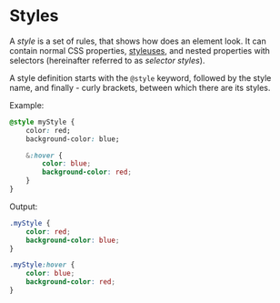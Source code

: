 # Styles

A *style* is a set of rules, that shows how does an element look. 
It can contain normal CSS properties, [styleuses](./Styleuse.md), and nested properties with selectors (hereinafter referred to as *selector styles*).

A style definition starts with the `@style` keyword, followed by the style name, and finally - curly brackets, between which there are its styles.

Example:
```css
@style myStyle {
    color: red;
    background-color: blue;

    &:hover {
        color: blue;
        background-color: red;
    }
}
```

Output:
```css
.myStyle {
    color: red;
    background-color: blue;
}

.myStyle:hover {
    color: blue;
    background-color: red;
}
```
